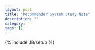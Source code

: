 ```yaml
---
layout: post
title: "Recommender System Study Note"
description: ""
category: 
tags: []
---
```

{% include JB/setup %}
